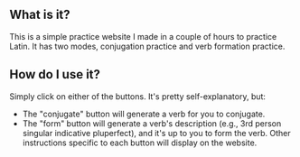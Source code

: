 ## What is it?
This is a simple practice website I made in a couple of hours to practice Latin. It has two modes, conjugation practice and verb formation practice.

## How do I use it?
Simply click on either of the buttons. It's pretty self-explanatory, but:
* The "conjugate" button will generate a verb for you to conjugate.
* The "form" button will generate a verb's description (e.g., 3rd person singular indicative pluperfect), and it's up to you to form the verb.
Other instructions specific to each button will display on the website.

